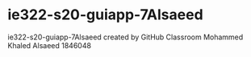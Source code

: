 # ie322-s20-guiapp-7Alsaeed
ie322-s20-guiapp-7Alsaeed created by GitHub Classroom
Mohammed Khaled Alsaeed
1846048
